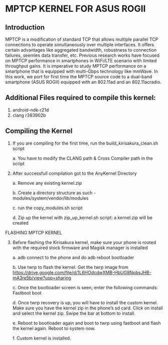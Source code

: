 # MPTCP KERNEL FOR ASUS ROGII

## Introduction

MPTCP is a modification of standard TCP that allows multiple parallel TCP connections to operate simultaneously over multiple interfaces. It offers certain advantages like aggregated bandwidth, robustness to connection failures, seemles data transfer, etc. Previous research works have focused on MPTCP performance in smartphones in WiFi/LTE scenario with limited throughput gains. It is imperative to study MPTCP performance on a smartphone that is equipped with multi-Gbps technology like mmWave. In this work, we port for first time the MPTCP source code to a dual-band smartphone (ASUS ROGII) equipped with an 802.11ad and an 802.11acradio. 


## Additional Files required to compile this kernel:

1. android-ndk-r21d
2. clang r383902b

## Compiling the Kernel

1. If you are compiling for the first time, run the build_kirisakura_clean.sh script
  
      a. You have to modify the CLANG path & Cross Compiler path in the script
  
2. After successfull compilation got to the AnyKernel Directory

     a. Remove any existing kernel.zip
  
     b. Create a directory structure as such - modules/system/vendor/lib/modules
  
     c. run the copy_modules.sh script 
  
     d. Zip up the kernel with zip_up_kernel.sh script: a kernel.zip will be created
  
FLASHING MPTCP KERNEL
  
3. Before flashing the Kirisakura kernel, make sure your phone is rooted with the required stock firmware and Magisk manager is installed

     a. adb connect to the phone and do adb reboot bootloader
  
     b. Use twrp to flash the kernel. Get the twrp image from https://drive.google.com/file/d/1L6HOdcdwXMB-HbUG8NpbsJHB-mA3re5b/view?usp=sharing
  
     c. Once the bootloader screen is seen, enter the following commands: Fastboot boot <twrp image file name>
  
     d. Once twrp recovery is up, you will have to install the custom kernel. Make sure you have the kernel zip in the phone’s sd card. Click on install and 
        select the kernel zip. Swipe the bar at bottom to install. 
  
     e. Reboot to bootloader again and boot to twrp using fastboot and flash the kernel again. Reboot to system now. 
  
     f. Custom kernel is installed. 
